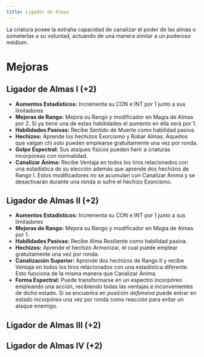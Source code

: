 ```yaml
---
title: Ligador de Almas
---
```


La criatura posee la extraña capacidad de canalizar el poder de las almas o someterlas a su voluntad, actuando de una manera similar a un poderoso médium.

# Mejoras

## Ligador de Almas I (+2)

- **Aumentos Estadísticos:** Incrementa su CON e INT por 1 junto a sus limitadores
- **Mejoras de Rango:** Mejora su Rango y modificador en Magia de Almas por 2. Si ya tiene una de estas habilidades el aumento en ella será por 1. 
- **Habilidades Pasivas:** Recibe Sentido de Muerte como habilidad pasiva.
- **Hechizos:** Aprende los hechizos Exorcismo y Robar Almas. Aquellos que valgan chi solo pueden emplearse gratuitamente una vez por ronda.
- **Golpe Espectral:** Sus ataques físicos pueden herir a criaturas incorpóreas con normalidad.
- **Canalizar Ánima:** Recibe Ventaja en todos los tiros relacionados con una estadística de su elección además que aprende dos hechizos de Rango I. Estos modificadores no se acumulan con Canalizar Ánima y se desactivarán durante una ronda si sufre el hechizo Exorcismo.

## Ligador de Almas II (+2)

- **Aumentos Estadísticos:** Incrementa su CON e INT por 1 junto a sus limitadores
- **Mejoras de Rango:** Mejora su Rango y modificador en Magia de Almas por 1.
- **Habilidades Pasivas:** Recibe Alma Resiliente como habilidad pasiva.
- **Hechizos:** Aprende el hechizo Armonizar, el cual puede emplear gratuitamente una vez por ronda.
- **Canalización Superior:** Aprende dos hechizos de Rango II y recibe Ventaja en todos los tiros relacionados con una estadística diferente. Esto funciona de la misma manera que Canalizar Ánima.
- **Forma Espectral:** Puede transformarse en un espectro incorpóreo empleando una acción, recibiendo todas las ventajas e inconvenientes de dicho estado. Si se encuentra en *posición defensiva* puede entrar en estado incorpóreo una vez por ronda como reacción para evitar un ataque enemigo.

## Ligador de Almas III (+2)

## Ligador de Almas IV (+2)